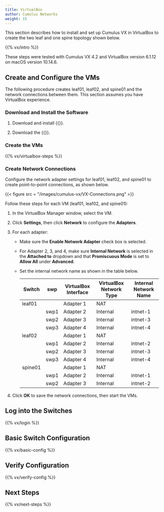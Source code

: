 ```yaml
---
title: VirtualBox
author: Cumulus Networks
weight: 15
---
```

This section describes how to install and set up Cumulus VX in VirtualBox to create the two leaf and one spine topology shown below.

{{% vx/intro %}}

These steps were tested with Cumulus VX 4.2 and VirtualBox version 6.1.12 on macOS version 10.14.6.

## Create and Configure the VMs

The following procedure creates leaf01, leaf02, and spine01 and the network connections between them. This section assumes you have VirtualBox experience.

### Download and Install the Software

1. Download and install {{<exlink url="https://www.virtualbox.org/wiki/Downloads" text="VirtualBox">}}.

2. Download the {{<exlink url="https://cumulusnetworks.com/products/cumulus-vx/download/" text="OVA VirtualBox image">}}.

### Create the VMs

{{% vx/virtualbox-steps %}}

### Create Network Connections

Configure the network adapter settings for leaf01, leaf02, and spine01 to create point-to-point connections, as shown below.

{{< figure src = "/images/cumulus-vx/VX-Connections.png" >}}

Follow these steps for each VM (leaf01, leaf02, and spine01):

1. In the VirtualBox Manager window, select the VM.

2. Click **Settings**, then click **Network** to configure the **Adapters**.

3. For each adapter:
   - Make sure the **Enable Network Adapter** check box is selected.
   - For Adapter 2, 3, and 4, make sure  **Internal Network** is selected in the **Attached to** dropdown and that **Promiscuous Mode** is set to **Allow All** under **Advanced**.
   - Set the internal network name as shown in the table below.

      | Switch    | swp      | VirtualBox Interface | VirtualBox Network Type | Internal Network Name |
      | --------- | ----     | -------------------- | ----------------------- | --------------------- |
      |leaf01     |          | Adapter 1            | NAT                     |                       |
      |           | swp1     | Adapter 2            | Internal                | intnet-1              |
      |           | swp2     | Adapter 3            | Internal                | intnet-3              |
      |           | swp3     | Adapter 4            | Internal                | intnet-4              |
      |leaf02     |          | Adapter 1            | NAT                     |                       |
      |           | swp1     | Adapter 2            | Internal                | intnet-2              |
      |           | swp2     | Adapter 3            | Internal                | intnet-3              |
      |           | swp3     | Adapter 4            | Internal                | intnet-4              |
      |spine01    |          | Adapter 1            | NAT                     |                       |
      |           | swp1     | Adapter 2            | Internal                | intnet-1              |
      |           | swp2     | Adapter 3            | Internal                | intnet-2              |

4. Click **OK** to save the network connections, then start the VMs.

## Log into the Switches

{{% vx/login %}}

## Basic Switch Configuration

{{% vx/basic-config %}}

## Verify Configuration

{{% vx/verify-config %}}

## Next Steps

{{% vx/next-steps %}}
